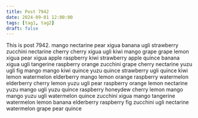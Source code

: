 ```yaml
---
title: Post 7942
date: 2024-09-01 12:00:00
tags: [tag1, tag2]
draft: false
---
```

This is post 7942.
mango
nectarine
pear
xigua
banana
ugli
strawberry
zucchini
nectarine
cherry
cherry
xigua
ugli
kiwi
mango
grape
grape
lemon
xigua
pear
xigua
apple
raspberry
kiwi
strawberry
apple
quince
banana
xigua
ugli
tangerine
raspberry
orange
zucchini
grape
cherry
nectarine
yuzu
ugli
fig
mango
mango
kiwi
quince
yuzu
quince
strawberry
ugli
quince
kiwi
lemon
watermelon
elderberry
mango
lemon
orange
raspberry
watermelon
elderberry
cherry
lemon
yuzu
ugli
pear
raspberry
orange
lemon
nectarine
yuzu
mango
ugli
yuzu
quince
raspberry
honeydew
cherry
lemon
mango
mango
yuzu
ugli
watermelon
quince
zucchini
xigua
mango
tangerine
watermelon
lemon
banana
elderberry
raspberry
fig
zucchini
ugli
nectarine
watermelon
grape
pear
quince
